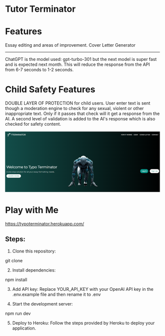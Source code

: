 # Tutor Terminator
# Features
Essay editing and areas of improvement. Cover Letter Generator

********************************
ChatGPT is the model used: gpt-turbo-301 but the next model is super fast and is expected next month. This will reduce the response from the API from 6-7 seconds to 1-2 seconds.

# Child Safety Features
DOUBLE LAYER OF PROTECTION for child users. User enter text is sent though a moderation engine to check for any sexual, violent or other inappropriate text. Only if it passes that check will it get a response from the AI. A second level of validation is added to the AI's response which is also checked for safety content.

![Alt text](./public/terminator.png)



# Play with Me

https://typoterminator.herokuapp.com/
## Steps:

1. Clone this repository:

git clone 

2. Install dependencies:

npm install

3. Add API key: Replace YOUR_API_KEY with your OpenAI API key in the .env.example file and then rename it to .env

4. Start the development server:

npm run dev

5. Deploy to Heroku: Follow the steps provided by Heroku to deploy your application.
